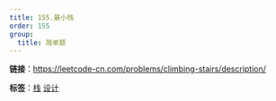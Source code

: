 ```yaml
---
title: 155.最小栈
order: 155
group:
  title: 简单题
---
```


**链接**：https://leetcode-cn.com/problems/climbing-stairs/description/

**标签**：<a href="https://leetcode-cn.com/tag/stack/problemset/"><Badge>栈</Badge></a> <a href="https://leetcode-cn.com/tag/design/problemset/"><Badge>设计</Badge></a>
